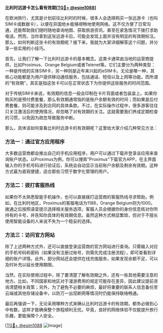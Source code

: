 **比利时远游卡怎么看有效期[[TG💪+ @esim1088](https://t.me/s/esim1088)]**

在欧洲旅行，尤其是计划前往比利时的时候，很多人会选择购买一张远游卡（也叫SIM卡或数据卡），以便在异国他乡能够顺畅地使用网络。这不仅方便了日常沟通，还能帮助我们随时随地查询地图、获取旅游资讯，甚至在紧急情况下拨打求助电话。然而，当你拿到这张远游卡后，可能会发现上面并没有明显的有效期标注。那么，如何判断这张卡的有效期呢？接下来，我就为大家详细解答这个问题，并分享一些实用的小技巧。

首先，让我们了解一下比利时远游卡的基本概念。这类卡通常由当地的运营商提供，比如Proximus、Orange Belgium或者Telenet等。它们主要分为两种类型：一种是传统的实体SIM卡，另一种则是近年来兴起的eSIM卡。无论是哪一种，其核心功能都是为用户提供移动通信服务，包括通话、短信以及上网等功能。而所谓的“有效期”，其实是指这张卡可以在正常状态下为你提供这些服务的时间范围。

对于传统SIM卡来说，有效期的信息一般会印制在卡片背面或者包装盒上。如果你购买的是预付费套餐，那么有效期通常指的是账户余额有效的时间；而如果是后付费套餐，则可能涉及到合同的具体条款。不过，在实际操作过程中，很多游客往往只关注激活后的使用情况，却忽略了对有效期的关注。这就需要我们养成定期检查的习惯，以免因为疏忽导致服务中断。

那么，具体该如何查看比利时远游卡的有效期呢？这里给大家介绍几种常见方法：

### 方法一：通过官方应用程序
大多数运营商都会推出自己的手机应用程序，用户可以通过下载并登录该应用来查询账户状态。以Proximus为例，你可以搜索“Proximus”下载官方APP，在主界面输入你的手机号码进行验证后，系统会自动显示当前账户余额及剩余有效期。这种方式最为直观便捷，适合那些习惯于数字化管理的用户。

### 方法二：拨打客服热线
如果你不太熟悉智能手机操作，也可以直接拨打运营商的客服热线寻求帮助。例如，在比利时地区，Proximus的客服电话为1188，Orange Belgium则为1000。拨通之后按照语音提示选择相关服务选项，客服人员会根据你的身份信息核对你所持有的卡号，并告知你具体的有效期信息。虽然这种方式稍显繁琐，但对于不擅长使用智能设备的人来说不失为一个稳妥的选择。

### 方法三：访问官方网站
除了上述两种方式外，还可以直接登录运营商的官方网站进行查询。只需输入对应的手机号码和密码（如果没有注册过账号，则需先完成注册流程），即可查看到详细的账户详情。此外，部分网站还会提供在线充值服务，如果发现余额不足，可以及时补充以延长使用期限。

当然，在实际使用过程中，除了要清楚了解有效期之外，还有一些其他需要注意的地方。比如，不同国家和地区对于漫游费用的规定可能存在差异，因此建议提前咨询清楚相关政策；另外，为了避免不必要的麻烦，最好将重要的联系人信息备份至云端或其他存储设备中，以防万一出现断网等情况时仍能保持联络畅通。

最后再强调一下，无论采用哪种方式来确认比利时远游卡的有效期，都务必做到心中有数，这样才能确保整个旅程顺利无忧。毕竟，良好的网络体验不仅能提升旅行乐趣，更能保障个人安全。

[[TG💪+ @esim1088](https://t.me/s/esim1088) ![Image](https://i.postimg.cc/4NQfJmqS/Snipaste-2025-05-13-00-14-12.png)]